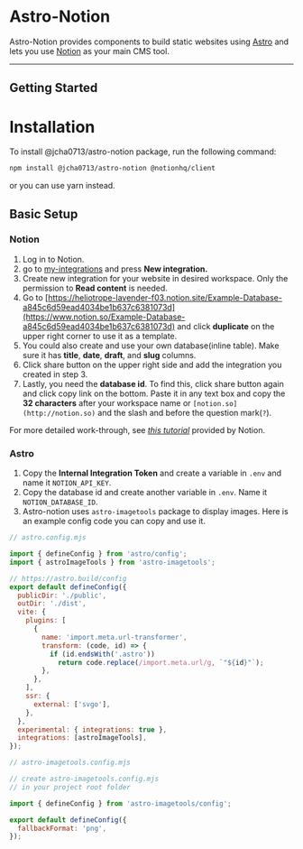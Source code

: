 # Astro-Notion

Astro-Notion provides components to build static websites using [Astro](https://astro.build/) and lets you use [Notion](https://www.notion.so/) as your main CMS tool.

---

## Getting Started

# Installation

To install @jcha0713/astro-notion package, run the following command:

```bash
npm install @jcha0713/astro-notion @notionhq/client
```

or you can use yarn instead.

## Basic Setup

### Notion

1. Log in to Notion.
2. go to [my-integrations](https://www.notion.so/my-integrations) and press **New integration.**
3. Create new integration for your website in desired workspace. Only the permission to **Read content** is needed.
4. Go to [https://heliotrope-lavender-f03.notion.site/Example-Database-a845c6d59ead4034be1b637c6381073d](https://www.notion.so/Example-Database-a845c6d59ead4034be1b637c6381073d) and click **duplicate** on the upper right corner to use it as a template.
5. You could also create and use your own database(inline table). Make sure it has **title**, **date**, **draft**, and **slug** columns.
6. Click share button on the upper right side and add the integration you created in step 3.
7. Lastly, you need the **database id**. To find this, click share button again and click copy link on the bottom. Paste it in any text box and copy the **32 characters** after your workspace name or `[notion.so](http://notion.so)` and the slash and before the question mark(`?`).

For more detailed work-through, see [_this tutorial_](https://developers.notion.com/docs/getting-started) provided by Notion.

### Astro

1. Copy the **Internal Integration Token** and create a variable in `.env` and name it `NOTION_API_KEY`.
2. Copy the database id and create another variable in `.env`. Name it `NOTION_DATABASE_ID`.
3. Astro-notion uses `astro-imagetools` package to display images. Here is an example config code you can copy and use it.

```javascript
// astro.config.mjs

import { defineConfig } from 'astro/config';
import { astroImageTools } from 'astro-imagetools';

// https://astro.build/config
export default defineConfig({
  publicDir: './public',
  outDir: './dist',
  vite: {
    plugins: [
      {
        name: 'import.meta.url-transformer',
        transform: (code, id) => {
          if (id.endsWith('.astro'))
            return code.replace(/import.meta.url/g, `"${id}"`);
        },
      },
    ],
    ssr: {
      external: ['svgo'],
    },
  },
  experimental: { integrations: true },
  integrations: [astroImageTools],
});
```

```javascript
// astro-imagetools.config.mjs

// create astro-imagetools.config.mjs
// in your project root folder

import { defineConfig } from 'astro-imagetools/config';

export default defineConfig({
  fallbackFormat: 'png',
});
```
